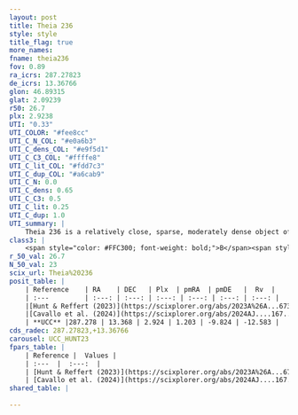 ```yaml
---
layout: post
title: Theia 236
style: style
title_flag: true
more_names: 
fname: theia236
fov: 0.89
ra_icrs: 287.27823
de_icrs: 13.36766
glon: 46.89315
glat: 2.09239
r50: 26.7
plx: 2.9238
UTI: "0.33"
UTI_COLOR: "#fee8cc"
UTI_C_N_COL: "#e0a6b3"
UTI_C_dens_COL: "#e9f5d1"
UTI_C_C3_COL: "#ffffe8"
UTI_C_lit_COL: "#fdd7c3"
UTI_C_dup_COL: "#a6cab9"
UTI_C_N: 0.0
UTI_C_dens: 0.65
UTI_C_C3: 0.5
UTI_C_lit: 0.25
UTI_C_dup: 1.0
UTI_summary: |
    Theia 236 is a relatively close, sparse, moderately dense object of intermediate C3 quality. It was recently reported in the literature.<br><br><span style="color: #99180f; font-weight: bold;">Warning: </span>contains less than 25 stars with <i>P>0.5</i> estimated.
class3: |
    <span style="color: #FFC300; font-weight: bold;">B</span><span style="color: #FFC300; font-weight: bold;">B</span>
r_50_val: 26.7
N_50_val: 23
scix_url: Theia%20236
posit_table: |
    | Reference    | RA    | DEC   | Plx  | pmRA  | pmDE   |  Rv  |
    | :---         | :---: | :---: | :---: | :---: | :---: | :---: |
    |[Hunt & Reffert (2023)](https://scixplorer.org/abs/2023A%26A...673A.114H) | 287.374 | 13.511 | 2.922 | 1.154 | -9.802 | -9.097 |
    |[Cavallo et al. (2024)](https://scixplorer.org/abs/2024AJ....167...12C) | 287.596 | 13.536 | 2.91 | -- | -- | -- |
    | **UCC** |287.278 | 13.368 | 2.924 | 1.203 | -9.824 | -12.583 | 
cds_radec: 287.27823,+13.36766
carousel: UCC_HUNT23
fpars_table: |
    | Reference |  Values |
    | :---  |  :---:  |
    | [Hunt & Reffert (2023)](https://scixplorer.org/abs/2023A%26A...673A.114H) | `AV50=0.708, diffAV50=0.427, MOD50=7.665, logAge50=7.897` |
    | [Cavallo et al. (2024)](https://scixplorer.org/abs/2024AJ....167...12C) | `AV50=0.99, dMod50=7.8, logAge50=7.67, [Fe/H]50=0.4` |
shared_table: |
    
---
```


